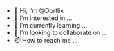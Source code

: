 - 👋 Hi, I’m @Dortlix
- 👀 I’m interested in ...
- 🌱 I’m currently learning ...
- 💞️ I’m looking to collaborate on ...
- 📫 How to reach me ...

<!---
Dortlix/Dortlix is a ✨ special ✨ repository because its `README.md` (this file) appears on your GitHub profile.
You can click the Preview link to take a look at your changes.
--->
